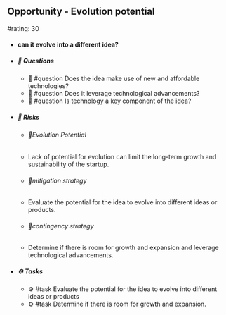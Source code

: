 ## Opportunity - Evolution potential
#rating: 30
- #### can it evolve into a different idea?
- ##### 💭 Questions
  - 💭 #question Does the idea make use of new and affordable technologies?
  - 💭 #question Does it leverage technological advancements?
  - 💭 #question Is technology a key component of the idea?
- ##### 🚨 Risks

  - ###### 🚨Evolution Potential
  - Lack of potential for evolution can limit the long-term growth and sustainability of the startup.
  - ###### 🚨mitigation strategy
  - Evaluate the potential for the idea to evolve into different ideas or products.
  - ###### 🚨contingency strategy
  - Determine if there is room for growth and expansion and leverage technological advancements.
- ##### ⚙️ Tasks
  - ⚙️ #task Evaluate the potential for the idea to evolve into different ideas or products
  - ⚙️ #task  Determine if there is room for growth and expansion.



